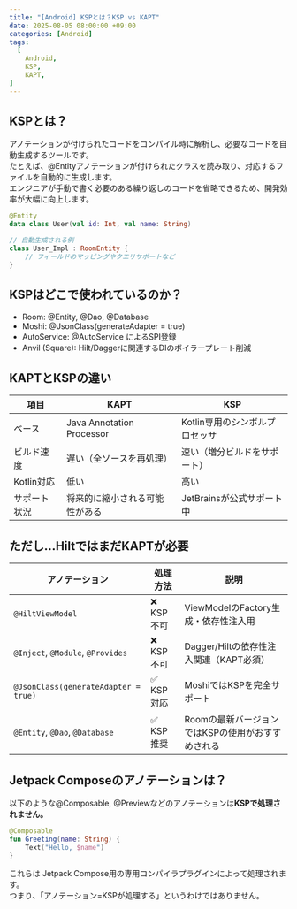 ```yaml
---
title: "[Android] KSPとは？KSP vs KAPT"
date: 2025-08-05 08:00:00 +09:00
categories: [Android]
tags:
  [
    Android,
    KSP,
    KAPT,
]
---
```


## KSPとは？
アノテーションが付けられたコードをコンパイル時に解析し、必要なコードを自動生成するツールです。<br>
たとえば、@Entityアノテーションが付けられたクラスを読み取り、対応するファイルを自動的に生成します。<br>
エンジニアが手動で書く必要のある繰り返しのコードを省略できるため、開発効率が大幅に向上します。<br>

```kotlin
@Entity
data class User(val id: Int, val name: String)
```
```kotlin
// 自動生成される例
class User_Impl : RoomEntity {
    // フィールドのマッピングやクエリサポートなど
}
```

## KSPはどこで使われているのか？
- Room: @Entity, @Dao, @Database<br>
- Moshi: @JsonClass(generateAdapter = true)<br>
- AutoService: @AutoService によるSPI登録<br>
- Anvil (Square): Hilt/Daggerに関連するDIのボイラープレート削減<br>

## KAPTとKSPの違い
| 項目           | KAPT                                | KSP                                   |
|----------------|-------------------------------------|----------------------------------------|
| ベース         | Java Annotation Processor           | Kotlin専用のシンボルプロセッサ           |
| ビルド速度     | 遅い（全ソースを再処理）            | 速い（増分ビルドをサポート）             |
| Kotlin対応      | 低い                                 | 高い                                    |
| サポート状況   | 将来的に縮小される可能性がある      | JetBrainsが公式サポート中               |

## ただし…HiltではまだKAPTが必要
| アノテーション                            | 処理方法   | 説明                                                   |
|-----------------------------------------|------------|--------------------------------------------------------|
| `@HiltViewModel`                        | ❌ KSP不可  | ViewModelのFactory生成・依存性注入用                    |
| `@Inject`, `@Module`, `@Provides`       | ❌ KSP不可  | Dagger/Hiltの依存性注入関連（KAPT必須）                |
| `@JsonClass(generateAdapter = true)`    | ✅ KSP対応  | MoshiではKSPを完全サポート                             |
| `@Entity`, `@Dao`, `@Database`          | ✅ KSP推奨  | Roomの最新バージョンではKSPの使用がおすすめされる          |

## Jetpack Composeのアノテーションは？
以下のような@Composable, @Previewなどのアノテーションは<b>KSPで処理されません。</b>
```kotlin
@Composable
fun Greeting(name: String) {
    Text("Hello, $name")
}
```
これらは Jetpack Compose用の専用コンパイラプラグインによって処理されます。<br>
つまり、「アノテーション=KSPが処理する」というわけではありません。


